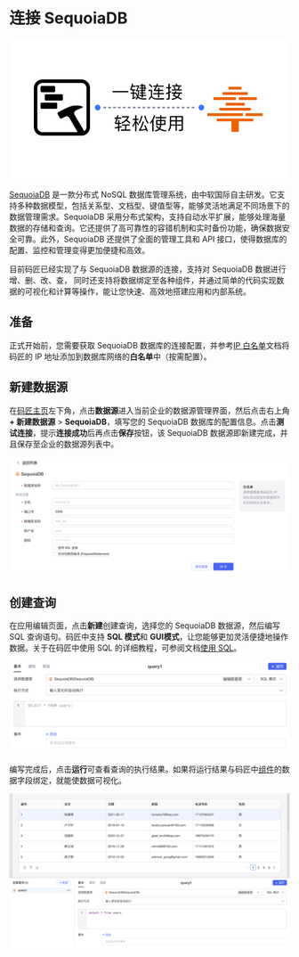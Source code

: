 # 连接 SequoiaDB

​![](assets/1-20231002173018-7fvkvk5.png)​

[SequoiaDB](https://www.sequoiadb.com/cn/) 是一款分布式 NoSQL 数据库管理系统，由中软国际自主研发。它支持多种数据模型，包括关系型、文档型、键值型等，能够灵活地满足不同场景下的数据管理需求。SequoiaDB 采用分布式架构，支持自动水平扩展，能够处理海量数据的存储和查询。它还提供了高可靠性的容错机制和实时备份功能，确保数据安全可靠。此外，SequoiaDB 还提供了全面的管理工具和 API 接口，使得数据库的配置、监控和管理变得更加便捷和高效。

目前码匠已经实现了与 SequoiaDB 数据源的连接，支持对 SequoiaDB 数据进行增、删、改、查， 同时还支持将数据绑定至各种组件，并通过简单的代码实现数据的可视化和计算等操作，能让您快速、高效地搭建应用和内部系统。

## 准备

正式开始前，您需要获取 SequoiaDB 数据库的连接配置，并参考[IP 白名单](https://majiang.co/docs/ip-allowlist)文档将码匠的 IP 地址添加到数据库网络的**白名单**中（按需配置）。

## 新建数据源

在[码匠主页](https://cloud.majiang.co/apps)左下角，点击**数据源**进入当前企业的数据源管理界面，然后点击右上角 **+ 新建数据源** > ​**SequoiaDB**​，填写您的 SequoiaDB 数据库的配置信息。点击​**测试连接**​，提示**连接成功**后再点击**保存**按钮，该 SequoiaDB 数据源即新建完成，并且保存至企业的数据源列表中。

​![](assets/2-20231002173018-akzeanc.png)​

## 创建查询

在应用编辑页面，点击**新建**创建查询，选择您的 SequoiaDB 数据源，然后编写 SQL 查询语句。码匠中支持 **SQL 模式**和 **GUI模式**​，让您能够更加灵活便捷地操作数据。关于在码匠中使用 SQL 的详细教程，可参阅文档[使用 SQL](https://majiang.co/docs/using-sql)。

​![](assets/3-20231002173018-mpuajv4.png)​

编写完成后，点击**运行**可查看查询的执行结果。如果将运行结果与码匠中[组件](https://majiang.co/docs/component-guides)的数据字段绑定，就能使数据可视化。

​![](assets/4-20231002173018-glsz8wm.png)​
